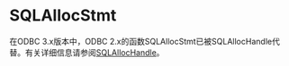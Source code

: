 # SQLAllocStmt

在ODBC 3.x版本中，ODBC 2.x的函数SQLAllocStmt已被SQLAllocHandle代替。有关详细信息请参阅[SQLAllocHandle](SQLAllocHandle.md)。

